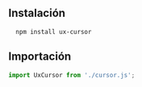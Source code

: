 ## Instalación

```
  npm install ux-cursor
```

## Importación

```js
import UxCursor from './cursor.js';
```